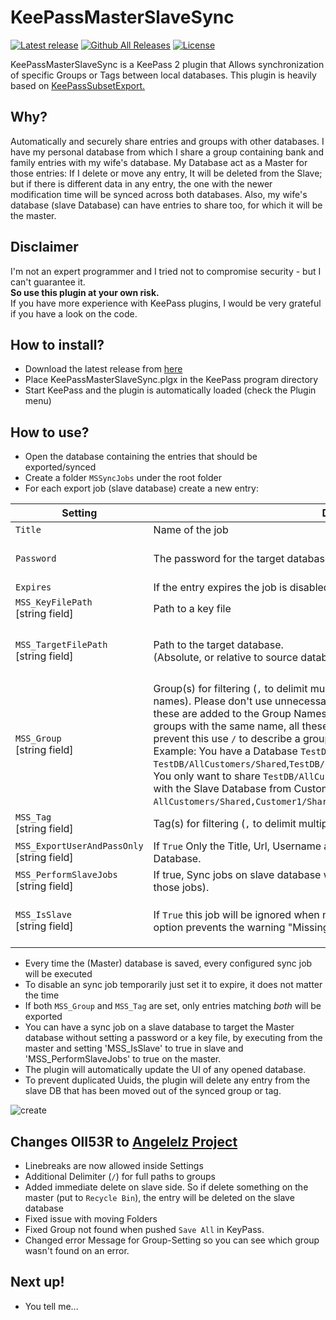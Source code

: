 # KeePassMasterSlaveSync
[![Latest release](https://img.shields.io/github/release/OlI5ER/KeePassMasterSlaveSync2.svg?label=latest%20release)](https://github.com/OlI5ER/KeePassMasterSlaveSync2/releases/latest)
[![Github All Releases](https://img.shields.io/github/downloads/OlI5ER/KeePassMasterSlaveSync2/total.svg)](https://github.com/OlI5ER/KeePassMasterSlaveSync2/releases)
[![License](https://img.shields.io/github/license/OlI5ER/KeePassMasterSlaveSync2.svg)](https://github.com/OlI5ER/KeePassMasterSlaveSync2/blob/master/LICENSE)

KeePassMasterSlaveSync is a KeePass 2 plugin that Allows synchronization of specific Groups or Tags between local databases.
This plugin is heavily based on [KeePassSubsetExport.](https://github.com/lukeIam/KeePassSubsetExport)

## Why?
Automatically and securely share entries and groups with other databases. I have my personal database from which I share a group containing bank and family entries with my wife's database.
My Database act as a Master for those entries: If I delete or move any entry, It will be deleted from the Slave; but if there is different data in any entry, the one with the newer modification time will be synced across both databases.
Also, my wife's database (slave Database) can have entries to share too, for which it will be the master.

## Disclaimer
I'm not an expert programmer and I tried not to compromise security - but I can't guarantee it.  
**So use this plugin at your own risk.**  
If you have more experience with KeePass plugins, I would be very grateful if you have a look on the code.

## How to install?
- Download the latest release from [here](https://github.com/OlI5ER/KeePassMasterSlaveSync2/releases)
- Place KeePassMasterSlaveSync.plgx in the KeePass program directory
- Start KeePass and the plugin is automatically loaded (check the Plugin menu)

## How to use?
- Open the database containing the entries that should be exported/synced
- Create a folder `MSSyncJobs` under the root folder
- For each export job (slave database) create a new entry:

| Setting                                                   | Description                                                             | Optional                                   | Example                                 |
| --------------------------------------------------------- | ----------------------------------------------------------------------- | ------------------------------------------ | --------------------------------------- |
| `Title`                                                   | Name of the job                                                         | No                                         | `MSS_MobilePhone`           |
| `Password`                                                | The password for the target database                                    | Yes, if `MSS_KeyFilePath` is set  | `SecurePW!`                             |
| `Expires`                                                 | If the entry expires the job is disabled and won't be executed          | `-`                                        | `-`                                     |
| `MSS_KeyFilePath`<br>[string field]           | Path to a key file                                                      | Yes, if `Password` is set                  | `C:\keys\mobile.key`                    |
| `MSS_TargetFilePath`<br>[string field]        | Path to the target database.<br>(Absolute, or relative to source database parent folder.) | No                       | `C:\sync\mobile.kdbx`<br>or<br>`mobile.kdbx`<br>or<br>`..\mobile.kdbx` |
| `MSS_Group`<br>[string field]                 | Group(s) for filtering (`,` to delimit multiple groups - `,` is not allowed in group names). Please don't use unnecessary Whitespaces before and after `,`, because these are added to the Group Names. Please be adviced that if you have multiple groups with the same name, all these folders will be shared with the slave. To prevent this use `/` to describe a group with a full path from your root group. Example: You have a Database `TestDB` and multiple groups: `TestDB/AllCustomers/Shared`,`TestDB/Customer1/Shared`,`TestDB/Customer2/Shared`,etc. You only want to share `TestDB/AllCustomers/Shared` and `TestDB/Customer1/Share` with the Slave Database from Customer1. To achieve this you should add `AllCustomers/Shared,Customer1/Shared` to the field.| Yes, if `MSS_Tag` is set          | `Shared` or `AllCustomers/Shared,Customer1/Shared` or `AllCustomers,Customer1`|
| `MSS_Tag`<br>[string field]                   | Tag(s) for filtering (`,` to delimit multiple tags - `,` is not allowed in tag names)| Yes, if `MSS_Group` is set        | `MobileSync`                            |
| `MSS_ExportUserAndPassOnly`<br>[string field]    | If `True` Only the Title, Url, Username and Password will be synced with the slave Database. | Yes (defaults to `False`) | `True`                             |
| `MSS_PerformSlaveJobs`<br>[string field]    | If true, Sync jobs on slave database will be executed too (Making it the master for those jobs). | Yes (defaults to `True`) | `True`                             |
| `MSS_IsSlave`<br>[string field]    | If `True` this job will be ignored when not executed from a Master database. This option prevents the warning "Missing Password or valid KeyFilePath" to show | Yes (defaults to `False`). `MSS_PerformSlaveJobs` must be `true` | `True`                             |

- Every time the (Master) database is saved, every configured sync job will be executed
- To disable an sync job temporarily just set it to expire, it does not matter the time
- If both `MSS_Group` and `MSS_Tag` are set, only entries matching *both* will be exported
- You can have a sync job on a slave database to target the Master database without setting a password or a key file, by executing from the master and setting 'MSS_IsSlave' to true in slave and 'MSS_PerformSlaveJobs' to true on the master.
- The plugin will automatically update the UI of any opened database.
- To prevent duplicated Uuids, the plugin will delete any entry from the slave DB that has been moved out of the synced group or tag.

![create](https://raw.githubusercontent.com/OlI5ER/KeePassMasterSlaveSync2/master/KeePassMasterSlaveSync/Capture/CaptureMSS.png)

## Changes OlI53R to [Angelelz Project](https://github.com/Angelelz/KeePassMasterSlaveSync/)
- Linebreaks are now allowed inside Settings
- Additional Delimiter (`/`) for full paths to groups
- Added immediate delete on slave side. So if delete something on the master (put to `Recycle Bin`), the entry will be deleted on the slave database
- Fixed issue with moving Folders
- Fixed Group not found when pushed `Save All` in KeyPass.
- Changed error Message for Group-Setting so you can see which group wasn't found on an error.

## Next up!
- You tell me...


